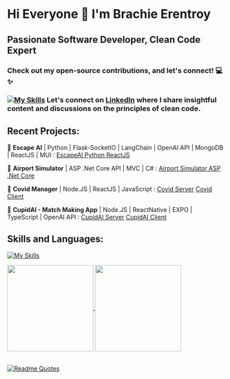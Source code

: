 # Hi Everyone 👋  I'm Brachie Erentroy
##  Passionate Software Developer, Clean Code Expert
### Check out my open-source contributions, and let's connect! 💻✨
###  [![My Skills](https://skillicons.dev/icons?i=linkedin)](https://skillicons.dev) Let's connect on [LinkedIn](https://linkedin.com/in/brachierentroy) where I share insightful content and discussions on the principles of clean code.

## Recent Projects:

  :rocket:		 **Escape AI** | Python | Flask-SocketIO | LangChain | OpenAI API | MongoDB | ReactJS | MUI : [EscapeAI Python ReactJS](https://github.com/brachaer/EscapeAI)


  :rocket:		 **Airport Simulator** | ASP .Net Core API | MVC | C# : [Airport Simulator ASP .Net Core](https://github.com/brachaer/AirportSimulatorASP)


  :rocket:		**Covid Manager** | Node.JS | ReactJS | JavaScript : [Covid Server](https://github.com/brachaer/CovidServer)  [Covid Client](https://github.com/brachaer/CovidClient)


  :rocket:		**CupidAI - Match Making App** | Node.JS | ReactNative | EXPO | TypeScript | OpenAI API : [CupidAI Server](https://github.com/brachaer/CupidAI)  [CupidAI Client](https://github.com/brachaer/CupidAIClient)

## Skills and Languages:

[![My Skills](https://skillicons.dev/icons?i=cs,ts,py,js,html,css,materialui,nodejs,dotnet,express,react,vite,angular,mongodb,firebase,azure,ai,github,visualstudio,vscode&perline=6)](https://skillicons.dev)

<!--
**brachaer/brachaer** is a ✨ _special_ ✨ repository because its `README.md` (this file) appears on your GitHub profile.

Here are some ideas to get you started:

- 🔭 I’m currently working on ...
- 🌱 I’m currently learning ...
- 👯 I’m looking to collaborate on ...
- 🤔 I’m looking for help with ...
- 💬 Ask me about ...
- 📫 How to reach me: ...
- 😄 Pronouns: ...
- ⚡ Fun fact: ...
-->
<a href="https://github.com/anuraghazra/github-readme-stats">
  <img height=200 align="center" src="https://github-readme-stats.vercel.app/api?username=brachaer&theme=radical" />
</a>
<a href="https://github.com/anuraghazra/convoychat">
  <img height=200 align="center" src="https://github-readme-stats.vercel.app/api/top-langs?username=brachaer&layout=compact&langs_count=8&card_width=320&theme=radical" />
</a>

<br>
<br>

[![Readme Quotes](https://quotes-github-readme.vercel.app/api?type=horizontal&theme=radical)](https://github.com/piyushsuthar/github-readme-quotes)
